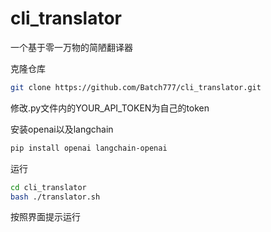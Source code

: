 # cli_translator
一个基于零一万物的简陋翻译器

克隆仓库
```bash
git clone https://github.com/Batch777/cli_translator.git
```

修改.py文件内的YOUR_API_TOKEN为自己的token

安装openai以及langchain
```bash
pip install openai langchain-openai
```

运行

```bash
cd cli_translator
bash ./translator.sh
```

按照界面提示运行
